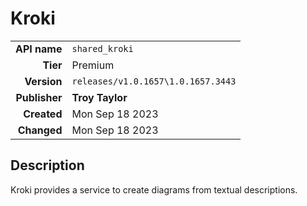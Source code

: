 # Kroki
| | |
|-:|-|
|**API name**|`shared_kroki`|
|**Tier**|Premium|
|**Version**|`releases/v1.0.1657\1.0.1657.3443`|
|**Publisher**|**Troy Taylor**|
|**Created**|Mon Sep 18 2023|
|**Changed**|Mon Sep 18 2023|

## Description
Kroki provides a service to create diagrams from textual descriptions.
